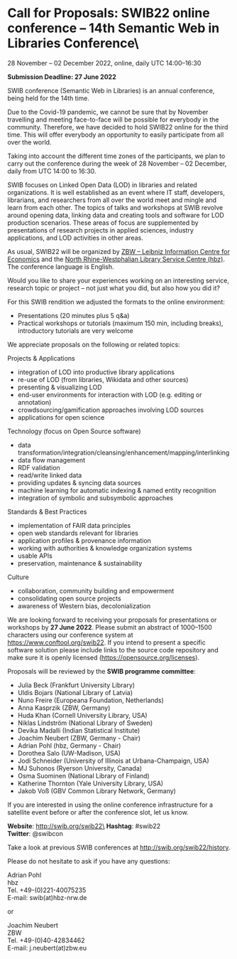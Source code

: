 # Call for Proposals: SWIB22 online conference – 14th Semantic Web in Libraries Conference\
28 November – 02 December 2022, online, daily UTC 14:00–16:30

**Submission Deadline: 27 June 2022**

SWIB conference (Semantic Web in Libraries) is an annual conference, being held
for the 14th time.

Due to the Covid-19 pandemic, we cannot be sure that by November travelling and
meeting face-to-face will be possible for everybody in the community.
Therefore, we have decided to hold SWIB22 online for the third time.  This will
offer everybody an opportunity to easily participate from all over the world.

Taking into account the different time zones of the participants, we plan to
carry out the conference during the week of 28 November – 02 December, daily
from UTC 14:00 to 16:30.

SWIB focuses on Linked Open Data (LOD) in libraries and related organizations.
It is well established as an event where IT staff, developers, librarians, and
researchers from all over the world meet and mingle and learn from each other.
The topics of talks and workshops at SWIB revolve around opening data, linking
data and creating tools and software for LOD production scenarios. These areas
of focus are supplemented by presentations of research projects in applied
sciences, industry applications, and LOD activities in other areas.

As usual, SWIB22 will be organized by [ZBW – Leibniz Information Centre for
Economics](https://www.zbw.eu/en) and the [North Rhine-Westphalian Library
Service Centre (hbz)](https://www.hbz-nrw.de/).  The conference language is
English.

Would you like to share your experiences working on an interesting service,
research topic or project – not just what you did, but also how you did it?

For this SWIB rendition we adjusted the formats to the online environment:

* Presentations (20 minutes plus 5 q&a)
* Practical workshops or tutorials (maximum 150 min, including breaks), introductory tutorials are very welcome

We appreciate proposals on the following or related topics:

Projects & Applications

* integration of LOD into productive library applications
* re-use of LOD (from libraries, Wikidata and other sources)
* presenting & visualizing LOD
* end-user environments for interaction with LOD (e.g. editing or annotation)
* crowdsourcing/gamification approaches involving LOD sources
* applications for open science

Technology (focus on Open Source software)

* data transformation/integration/cleansing/enhancement/mapping/interlinking
* data flow management
* RDF validation
* read/write linked data
* providing updates & syncing data sources
* machine learning for automatic indexing & named entity recognition
* integration of symbolic and subsymbolic approaches

Standards & Best Practices

* implementation of FAIR data principles
* open web standards relevant for libraries
* application profiles & provenance information
* working with authorities & knowledge organization systems
* usable APIs
* preservation, maintenance & sustainability

Culture

* collaboration, community building and empowerment
* consolidating open source projects
* awareness of Western bias, decolonialization

We are looking forward to receiving your proposals for presentations or
workshops by **27 June 2022**. Please submit an abstract of 1000–1500
characters using our conference system at https://www.conftool.org/swib22.
If you intend to present a specific software solution please include links
to the source code repository and make sure it is openly licensed
(https://opensource.org/licenses).

Proposals will be reviewed by the **SWIB programme committee**:

* Julia Beck (Frankfurt University Library)
* Uldis Bojars (National Library of Latvia)
* Nuno Freire (Europeana Foundation, Netherlands)
* Anna Kasprzik (ZBW, Germany)
* Huda Khan (Cornell University Library, USA)
* Niklas Lindström (National Library of Sweden)
* Devika Madalli (Indian Statistical Institute)
* Joachim Neubert (ZBW, Germany - Chair)
* Adrian Pohl (hbz, Germany - Chair)
* Dorothea Salo (UW-Madison, USA)
* Jodi Schneider (University of Illinois at Urbana-Champaign, USA)
* MJ Suhonos (Ryerson University, Canada)
* Osma Suominen (National Library of Finland)
* Katherine Thornton (Yale University Library, USA) 
* Jakob Voß (GBV Common Library Network, Germany)

If you are interested in using the online conference infrastructure for a
satellite event before or after the conference slot, let us know.

**Website**: http://swib.org/swib22\
**Hashtag**: #swib22\
**Twitter**: @swibcon
 
Take a look at previous SWIB conferences at http://swib.org/swib22/history.
 
Please do not hesitate to ask if you have any questions:


Adrian Pohl\
hbz\
Tel. +49-(0)221-40075235\
E-mail: swib(at)hbz-nrw.de

or

Joachim Neubert\
ZBW\
Tel. +49-(0)40-42834462\
E-mail: j.neubert(at)zbw.eu

